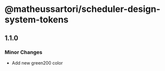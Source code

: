 # @matheussartori/scheduler-design-system-tokens

## 1.1.0

### Minor Changes

- Add new green200 color
